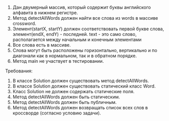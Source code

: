 1. Дан двумерный массив, который содержит буквы английского алфавита в нижнем регистре.
2. Метод detectAllWords должен найти все слова из words в массиве crossword.
3. Элемент(startX, startY) должен соответствовать первой букве слова, элемент(endX, endY) - последней.
   text - это само слово, располагается между начальным и конечным элементами
4. Все слова есть в массиве.
5. Слова могут быть расположены горизонтально, вертикально и по диагонали как в нормальном, так и в обратном порядке.
6. Метод main не участвует в тестировании.

Требования:

1. В классе Solution должен существовать метод detectAllWords.
2. В классе Solution должен существовать статический класс Word.
3. Класс Solution не должен содержать статические поля.
4. Метод detectAllWords должен быть статическим.
5. Метод detectAllWords должен быть публичным.
6. Метод detectAllWords должен возвращать список всех слов в кроссворде (согласно условию задачи).
